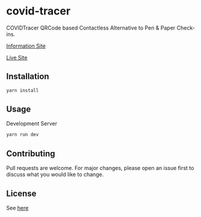 # covid-tracer
COVIDTracer QRCode based Contactless Alternative to Pen & Paper Check-ins.

[Information Site](https://covidtracer.org.au/)

[Live Site](https://covidtracer.corplite.com/)

## Installation
```bash
yarn install
```

## Usage
Development Server
```bash
yarn run dev
```

## Contributing
Pull requests are welcome. For major changes, please open an issue first to discuss what you would like to change.

## License
See [here](https://github.com/dtruong0/covid-tracer-aws/blob/master/LICENSE)
